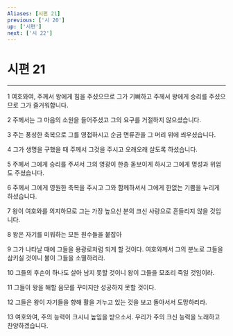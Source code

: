 ```yaml
---
Aliases: [시편 21]
previous: ['시 20']
up: ['시편']
next: ['시 22']
---
```

# 시편 21

***


1 여호와여, 주께서 왕에게 힘을 주셨으므로 그가 기뻐하고 주께서 왕에게 승리를 주셨으므로 그가 즐거워합니다. 

2 주께서는 그 마음의 소원을 들어주셨고 그의 요구를 거절하지 않으셨습니다. 

3 주는 풍성한 축복으로 그를 영접하시고 순금 면류관을 그 머리 위에 씌우셨습니다. 

4 그가 생명을 구했을 때 주께서 그것을 주시고 오래오래 살도록 하셨습니다. 

5 주께서 그에게 승리를 주셔서 그의 영광이 한층 돋보이게 하시고 그에게 명성과 위엄도 주셨습니다. 

6 주께서 그에게 영원한 축복을 주시고 그와 함께하셔서 그에게 한없는 기쁨을 누리게 하셨습니다. 

7 왕이 여호와를 의지하므로 그는 가장 높으신 분의 크신 사랑으로 흔들리지 않을 것입니다. 

8 왕은 자기를 미워하는 모든 원수들을 붙잡아 

9 그가 나타날 때에 그들을 용광로처럼 되게 할 것이다. 여호와께서 그의 분노로 그들을 삼키실 것이니 불이 그들을 소멸하리라. 

10 그들의 후손이 하나도 살아 남지 못할 것이니 왕이 그들을 모조리 죽일 것임이라. 

11 그들이 왕을 해할 음모를 꾸미지만 성공하지 못할 것이다. 

12 그들은 왕이 자기들을 향해 활을 겨누고 있는 것을 보고 돌아서서 도망하리라. 

13 여호와여, 주의 능력이 크시니 높임을 받으소서. 우리가 주의 크신 능력을 노래하고 찬양하겠습니다.
